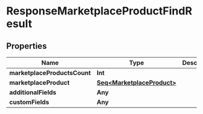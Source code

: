 

# ResponseMarketplaceProductFindResult


## Properties

Name | Type | Description | Notes
------------ | ------------- | ------------- | -------------
**marketplaceProductsCount** | **Int** |  |  [optional]
**marketplaceProduct** | [**Seq&lt;MarketplaceProduct&gt;**](MarketplaceProduct.md) |  |  [optional]
**additionalFields** | **Any** |  |  [optional]
**customFields** | **Any** |  |  [optional]



